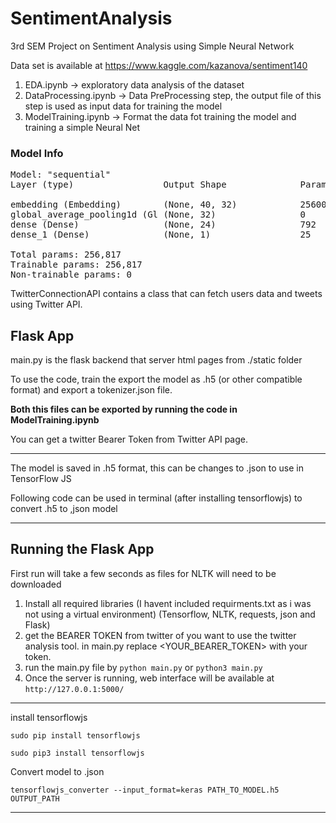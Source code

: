 # SentimentAnalysis
3rd SEM Project on Sentiment Analysis using Simple Neural Network

Data set is available at https://www.kaggle.com/kazanova/sentiment140


1. EDA.ipynb -> exploratory data analysis of the dataset
2. DataProcessing.ipynb -> Data PreProcessing step, the output file of this step is used as input data for training the model
3. ModelTraining.ipynb -> Format the data fot training the model and training a simple Neural Net


### Model Info
<pre>
Model: "sequential"
Layer (type)                 Output Shape              Param 

embedding (Embedding)        (None, 40, 32)            256000    
global_average_pooling1d (Gl (None, 32)                0         
dense (Dense)                (None, 24)                792       
dense_1 (Dense)              (None, 1)                 25        

Total params: 256,817
Trainable params: 256,817
Non-trainable params: 0
</pre>

TwitterConnectionAPI contains a class that can fetch users data and tweets using Twitter API.

## Flask App

main.py is the flask backend that server html pages from ./static folder

To use the code, train the export the model as .h5 (or other compatible format) and export a tokenizer.json file.

**Both this files can be exported by running the code in ModelTraining.ipynb**

You can get a twitter Bearer Token from Twitter API page.

---
The model is saved in .h5 format, this can be changes to .json to use in TensorFlow JS

Following code can be used in terminal (after installing tensorflowjs) to convert .h5 to ,json model

---
## Running the Flask App

First run will take a few seconds as files for NLTK will need to be downloaded

1. Install all required libraries (I havent included requirments.txt as i was not using a virtual environment)
  (Tensorflow, NLTK, requests, json and Flask)
2.  get the BEARER TOKEN from twitter of you want to use the twitter analysis tool. in main.py replace <YOUR_BEARER_TOKEN> with your token.
3.  run the main.py file by `python main.py` or `python3 main.py`
4.  Once the server is running, web interface will be available at `http://127.0.0.1:5000/`

---

install tensorflowjs

`sudo pip install tensorflowjs`

`sudo pip3 install tensorflowjs`

Convert model to .json

`tensorflowjs_converter --input_format=keras PATH_TO_MODEL.h5 OUTPUT_PATH`  

---
